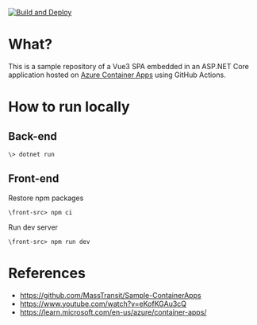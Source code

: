 [![Build and Deploy](https://github.com/thomasdc/azurecontainerapps-poc/actions/workflows/BuildDeploy.yml/badge.svg?branch=main)](https://github.com/thomasdc/azurecontainerapps-poc/actions/workflows/BuildDeploy.yml)

# What?

This is a sample repository of a Vue3 SPA embedded in an ASP.NET Core application hosted on [Azure Container Apps](https://acapoc-ca--bkn0lq3.nicedune-6b35d3ac.northeurope.azurecontainerapps.io/) using GitHub Actions.

# How to run locally

## Back-end
`\> dotnet run`

## Front-end

Restore npm packages

`\front-src> npm ci`

Run dev server

`\front-src> npm run dev`

# References
- https://github.com/MassTransit/Sample-ContainerApps
- https://www.youtube.com/watch?v=eKofKGAu3cQ
- https://learn.microsoft.com/en-us/azure/container-apps/